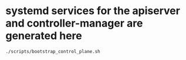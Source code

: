 # systemd services for the apiserver and controller-manager are generated here

`./scripts/bootstrap_control_plane.sh`
